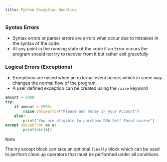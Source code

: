 ```yaml
---
title: Python Exception Handling
---
```


### Syntax Errors

* Syntax errors or parser errors are errors what occur due to mistakes in the syntax of the code.
* At any point in the running state of the code if an Error occurs the program should not try to recover from it but rather exit gracefully

### Logical Errors (Exceptions)

* Exceptions are raised when an external event occurs which in some way changes the normal flow of the program.
* A user defined exception can be created using the `raise` keyword

````python
amount = 2000
try:
    if amount < 2999:
        raise ValueError("Please add money in your Account")
    else:
        print("You are eligible to purchase DSA Self Paced course")
except ValueError as e:
        print(str(e))
````

 > [!NOTE]
 > The try except block can take an optional `finally` block which can be used to perform clean up operators that must be performed under all conditions